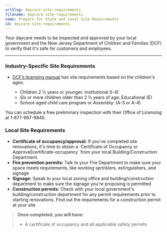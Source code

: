 ```yaml
---
urlSlug: daycare-site-requirements
filename: daycare-site-requirements
name: Prepare for State and Local Site Requirements
id: daycare-site-requirements
---
```


Your daycare needs to be inspected and approved by your local government and the New Jersey Department of Children and Families (DCF) to verify that it's safe for customers and employees.

---

### Industry-Specific Site Requirements

- [DCF’s licensing manual](https://www.nj.gov/dcf/providers/licensing/Understanding.Licensing.Packet.pdf) has site requirements based on the children's ages:

  - Children 2 ½ years or younger: Institutional (I-4)
  - Six or more children older than 2 ½ years of age: Educational (E)
  - School-aged child care program or Assembly: (A-3 or A-4)

You can schedule a free preliminary inspection with their Office of Licensing at 1-877-667-9845.

### Local Site Requirements

- **Certificate of occupancy/approval:** If you've completed site renovations, it's time to obtain a \`Certificate of Occupancy or Approval|certificate-occupancy\` from your local Building/Construction Department.
- **Fire prevention permits:** Talk to your Fire Department to make sure your space meets requirements, like working sprinklers, extinguishers, and signage
- **Signage:** Speak to your local zoning office and building/construction department to make sure the signage you're proposing is permitted
- **Construction permits:** Check with your local government's building/construction department for any permit requirements prior to starting renovations. Find out the requirements for a construction permit at your site

> **Once completed, you will have:**
>
> - A certificate of occupancy and all applicable safety permits
